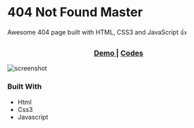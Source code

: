 <h1>404 Not Found Master</h1>
Awesome 404 page built with HTML, CSS3 and JavaScript 👍

<div align="center">
  <h3>
    <a href="https://sharipov-404-not-found-master.netlify.app/">
      Demo
    </a>
    <span> | </span>
    <a href="https://github.com/sharipovme/404-not-found-master/tree/main/project">
      Codes
    </a>
  </h3>
</div>

![screenshot](https://github.com/sharipovme/404-not-found-master/blob/main/preview.png)

### Built With

- Html
- Css3
- Javascript
